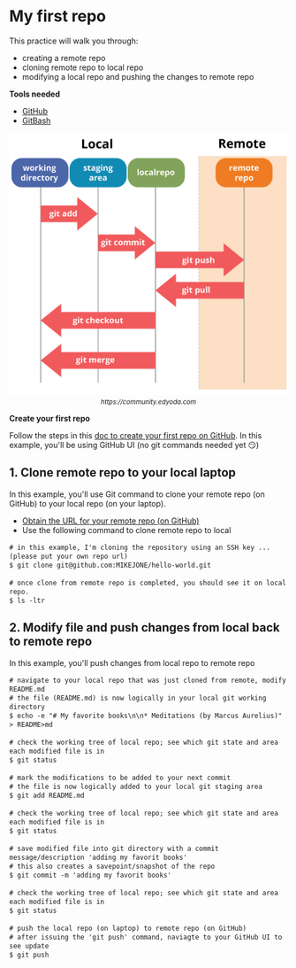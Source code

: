 # My first repo
This practice will walk you through:
* creating a remote repo
* cloning remote repo to local repo
* modifying a local repo and pushing the changes to remote repo

**Tools needed**
* [GitHub](https://github.com/join)
* [GitBash](https://git-scm.com/downloads)

<p align="center"><img src="../../images/git-commands-and-areas.png" ><br/><small><i>https://community.edyoda.com</i></small></p>

**Create your first repo**

Follow the steps in this [doc to create your first repo on GitHub](https://docs.github.com/en/repositories/creating-and-managing-repositories/quickstart-for-repositories). In this example, you'll be using GitHub UI (no git commands needed yet :smirk:)

## 1. Clone remote repo to your local laptop

In this example, you'll use Git command to clone your remote repo (on GitHub) to your local repo (on your laptop).
* [Obtain the URL for your remote repo (on GitHub)](https://docs.github.com/en/repositories/creating-and-managing-repositories/cloning-a-repository#cloning-a-repository)
* Use the following command to clone remote repo to local
```
# in this example, I'm cloning the repository using an SSH key ...(please put your own repo url)
$ git clone git@github.com:MIKEJONE/hello-world.git

# once clone from remote repo is completed, you should see it on local repo.
$ ls -ltr
```

## 2. Modify file and push changes from local back to remote repo 

In this example, you'll push changes from local repo to remote repo

```
# navigate to your local repo that was just cloned from remote, modify README.md
# the file (README.md) is now logically in your local git working directory
$ echo -e "# My favorite books\n\n* Meditations (by Marcus Aurelius)" > README>md 

# check the working tree of local repo; see which git state and area each modified file is in
$ git status

# mark the modifications to be added to your next commit
# the file is now logically added to your local git staging area
$ git add README.md

# check the working tree of local repo; see which git state and area each modified file is in
$ git status

# save modified file into git directory with a commit message/description 'adding my favorit books'
# this also creates a savepoint/snapshot of the repo
$ git commit -m 'adding my favorit books'

# check the working tree of local repo; see which git state and area each modified file is in
$ git status

# push the local repo (on laptop) to remote repo (on GitHub)
# after issuing the 'git push' command, naviagte to your GitHub UI to see update
$ git push
```
